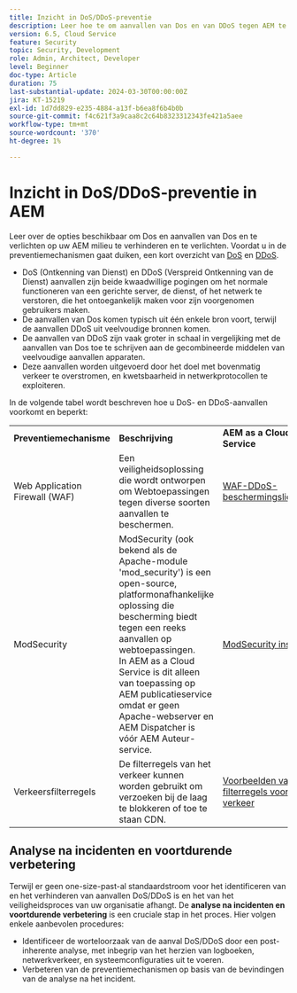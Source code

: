```yaml
---
title: Inzicht in DoS/DDoS-preventie
description: Leer hoe te om aanvallen van Dos en van DDoS tegen AEM te verhinderen en te verlichten.
version: 6.5, Cloud Service
feature: Security
topic: Security, Development
role: Admin, Architect, Developer
level: Beginner
doc-type: Article
duration: 75
last-substantial-update: 2024-03-30T00:00:00Z
jira: KT-15219
exl-id: 1d7dd829-e235-4884-a13f-b6ea8f6b4b0b
source-git-commit: f4c621f3a9caa8c2c64b8323312343fe421a5aee
workflow-type: tm+mt
source-wordcount: '370'
ht-degree: 1%

---
```


# Inzicht in DoS/DDoS-preventie in AEM

Leer over de opties beschikbaar om Dos en aanvallen van Dos en te verlichten op uw AEM milieu te verhinderen en te verlichten. Voordat u in de preventiemechanismen gaat duiken, een kort overzicht van [DoS](https://developer.mozilla.org/en-US/docs/Glossary/DOS_attack) en [DDoS](https://developer.mozilla.org/en-US/docs/Glossary/Distributed_Denial_of_Service).

- DoS (Ontkenning van Dienst) en DDoS (Verspreid Ontkenning van de Dienst) aanvallen zijn beide kwaadwillige pogingen om het normale functioneren van een gerichte server, de dienst, of het netwerk te verstoren, die het ontoegankelijk maken voor zijn voorgenomen gebruikers maken.
- De aanvallen van Dos komen typisch uit één enkele bron voort, terwijl de aanvallen DDoS uit veelvoudige bronnen komen.
- De aanvallen van DDoS zijn vaak groter in schaal in vergelijking met de aanvallen van Dos toe te schrijven aan de gecombineerde middelen van veelvoudige aanvallen apparaten.
- Deze aanvallen worden uitgevoerd door het doel met bovenmatig verkeer te overstromen, en kwetsbaarheid in netwerkprotocollen te exploiteren.

In de volgende tabel wordt beschreven hoe u DoS- en DDoS-aanvallen voorkomt en beperkt:

<table>
    <tbody>
        <tr>
            <td><strong>Preventiemechanisme</strong></td>
            <td><strong>Beschrijving</strong></td>
            <td><strong>AEM as a Cloud Service</strong></td>
            <td><strong>AEM 6.5 (AMS)</strong></td>
            <td><strong>AEM 6.5 (op prem)</strong></td>
        </tr>
        <tr>
            <td>Web Application Firewall (WAF)</td>
            <td>Een veiligheidsoplossing die wordt ontworpen om Webtoepassingen tegen diverse soorten aanvallen te beschermen.</td>
            <td>
            <a href="https://experienceleague.adobe.com/en/docs/experience-manager-learn/cloud-service/security/traffic-filter-and-waf-rules/examples-and-analysis#waf-rules" target="_blank">WAF-DDoS-beschermingslicentie</a></td>
            <td><a href="https://docs.aws.amazon.com/waf/" target="_blank">AWS</a> of <a href="https://azure.microsoft.com/en-us/products/web-application-firewall" target="_blank">Azure</a> WAF via AMS-contract.</td>
            <td>UW GEWENSTE WAF</td>
        </tr>
        <tr>
            <td>ModSecurity</td>
            <td>ModSecurity (ook bekend als de Apache-module 'mod_security') is een open-source, platformonafhankelijke oplossing die bescherming biedt tegen een reeks aanvallen op webtoepassingen.<br/> In AEM as a Cloud Service is dit alleen van toepassing op AEM publicatieservice omdat er geen Apache-webserver en AEM Dispatcher is vóór AEM Auteur-service.</td>
            <td colspan="3"><a href="https://experienceleague.adobe.com/en/docs/experience-manager-learn/foundation/security/modsecurity-crs-dos-attack-protection" target="_blank">ModSecurity inschakelen </a></td>
        </tr>
        <tr>
            <td>Verkeersfilterregels</td>
            <td>De filterregels van het verkeer kunnen worden gebruikt om verzoeken bij de laag te blokkeren of toe te staan CDN.</td>
            <td><a href="https://experienceleague.adobe.com/en/docs/experience-manager-learn/cloud-service/security/traffic-filter-and-waf-rules/examples-and-analysis" target="_blank">Voorbeelden van filterregels voor het verkeer</a></td>
            <td><a href="https://docs.aws.amazon.com/waf/latest/developerguide/waf-rule-statement-type-rate-based.html" target="_blank">AWS</a> of <a href="https://learn.microsoft.com/en-us/azure/web-application-firewall/ag/rate-limiting-overview" target="_blank">Azure</a> regelbeperkende functies.</td>
            <td>Uw voorkeursoplossing</td>
        </tr>
    </tbody>
</table>

## Analyse na incidenten en voortdurende verbetering

Terwijl er geen one-size-past-al standaardstroom voor het identificeren van en het verhinderen van aanvallen DoS/DDoS is en het van het veiligheidsproces van uw organisatie afhangt. De **analyse na incidenten en voortdurende verbetering** is een cruciale stap in het proces. Hier volgen enkele aanbevolen procedures:

- Identificeer de worteloorzaak van de aanval DoS/DDoS door een post-inherente analyse, met inbegrip van het herzien van logboeken, netwerkverkeer, en systeemconfiguraties uit te voeren.
- Verbeteren van de preventiemechanismen op basis van de bevindingen van de analyse na het incident.

